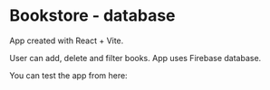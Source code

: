 # Bookstore - database

App created with React + Vite.

User can add, delete and filter books.
App uses Firebase database.

You can test the app from here: 
